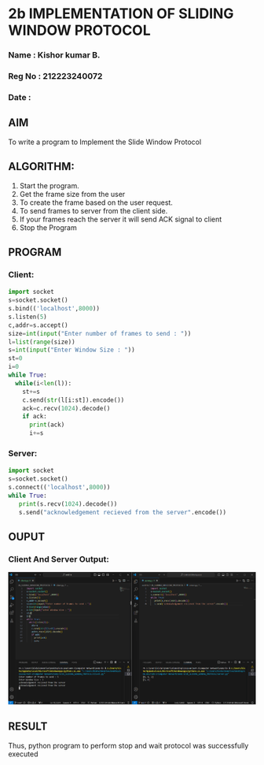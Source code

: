 # 2b IMPLEMENTATION OF SLIDING WINDOW PROTOCOL
### Name : Kishor kumar B.
### Reg No : 212223240072
### Date :
## AIM
To write a program to Implement the Slide Window Protocol
## ALGORITHM:
1. Start the program.
2. Get the frame size from the user
3. To create the frame based on the user request.
4. To send frames to server from the client side.
5. If your frames reach the server it will send ACK signal to client
6. Stop the Program
## PROGRAM
### Client:
```py
import socket
s=socket.socket()
s.bind(('localhost',8000))
s.listen(5)
c,addr=s.accept()
size=int(input("Enter number of frames to send : "))
l=list(range(size))
s=int(input("Enter Window Size : "))
st=0
i=0
while True:
  while(i<len(l)):
    st+=s
    c.send(str(l[i:st]).encode())
    ack=c.recv(1024).decode()
    if ack:
      print(ack)
      i+=s
```
### Server:
```py
import socket
s=socket.socket()
s.connect(('localhost',8000))
while True: 
   print(s.recv(1024).decode())
   s.send("acknowledgement recieved from the server".encode())
```
## OUPUT
### Client And Server Output:
![alt text](<Screenshot 2024-10-16 124349.png>)
## RESULT
Thus, python program to perform stop and wait protocol was successfully executed
